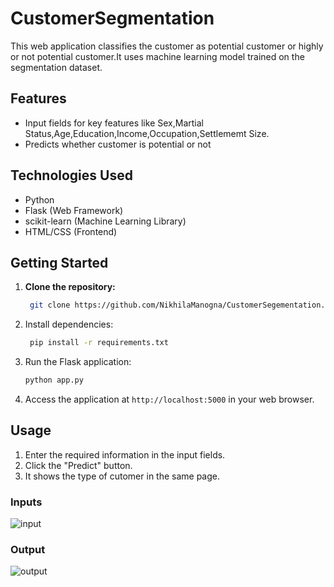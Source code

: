 # CustomerSegmentation
This web application classifies the customer as potential customer or highly or not potential customer.It uses machine learning model trained on the segmentation dataset.
## Features

- Input fields for key features like Sex,Martial Status,Age,Education,Income,Occupation,Settlememt Size.
- Predicts whether customer is potential or not


## Technologies Used

- Python
- Flask (Web Framework)
- scikit-learn (Machine Learning Library)
- HTML/CSS (Frontend)

## Getting Started

1. **Clone the repository:**
   ```bash
    git clone https://github.com/NikhilaManogna/CustomerSegementation.git
    ```
2. Install dependencies:
   ```bash
    pip install -r requirements.txt
    ```
3. Run the Flask application:

    ```bash
    python app.py
    ```
4. Access the application at `http://localhost:5000` in your web browser.

## Usage

1. Enter the required information in the input fields.
2. Click the "Predict" button.
3. It shows the type of cutomer in the same page.
   
### Inputs
![input](https://github.com/NikhilaManogna/CustomerSegementation/assets/94823431/4feb5032-ced2-478c-9811-8cafa36c1e56)

### Output
![output](https://github.com/NikhilaManogna/CustomerSegementation/assets/94823431/5473d118-4ca1-4271-8de2-ed85d9e47b37)

